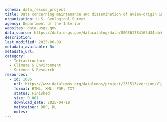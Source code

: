 ```yaml
---
schema: data_rescue_project 
title: Data concerning maintenance and dissemination of avian-origin influenza A virus within the Northern Atlantic Flyway of North America
organization: U.S. Geological Survey
agency: Department of the Interior
websites: data.usgs.gov
data_source: https://data.usgs.gov/datacatalog/data/USGS61784165d34e4c6b7fe2a4df
description: 
last_modified: 2025-06-09
metadata_available: No
metadata_url: 
category:
  - Infrastructure 
  - Climate & Environment 
  - Science & Research 
resources:
  - id: 1086
    url: https://www.datalumos.org/datalumos/project/231513/version/V1/view
    format: HTML, XML, PDF, TXT
    status: Finished
    size: 0.001
    download_date: 2025-04-18
    maintainer: DRP, DL
    notes: 
---
```

